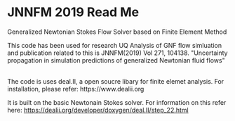 # JNNFM 2019 Read Me 
Generalized Newtonian Stokes Flow Solver
based on Finite Element Method </br>

This code has been used for research UQ Analysis of GNF flow simluation
and publication related to this is JNNFM(2019) Vol 271, 104138.
"Uncertainty propagation in simulation predictions
of generalized Newtonian fluid flows" 

</br>
The code is uses deal.II, a open soucre libary for finite elemet analysis. For installation, please refer: https://www.dealii.org </br>

It is built on the basic Newtonain Stokes solver.
For information on this refer here: https://dealii.org/developer/doxygen/deal.II/step_22.html </br> 
